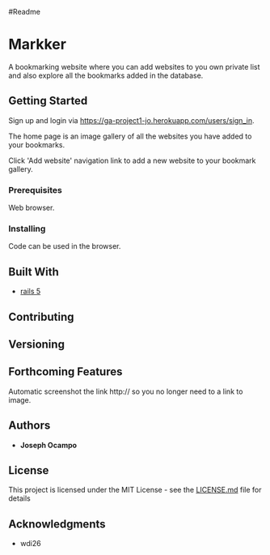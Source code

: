 #Readme

# Markker

A bookmarking website where you can add websites to you own private list and also explore all the bookmarks added in the database.

## Getting Started

Sign up and login via https://ga-project1-jo.herokuapp.com/users/sign_in.

The home page is an image gallery of all the websites you have added to your bookmarks.

Click 'Add website' navigation link to add a new website to your bookmark gallery.


### Prerequisites

Web browser.


### Installing

Code can be used in the browser.


## Built With

* [rails 5](http://rubyonrails.org//)


## Contributing


## Versioning


## Forthcoming Features

Automatic screenshot the link http:// so you no longer need to a link to image.

## Authors

* **Joseph Ocampo**

## License

This project is licensed under the MIT License - see the [LICENSE.md](LICENSE.md) file for details

## Acknowledgments

* wdi26
